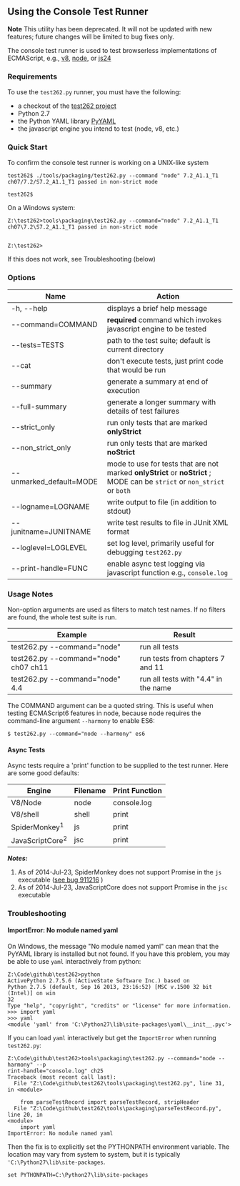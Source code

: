 ## Using the Console Test Runner

**Note** This utility has been deprecated. It will not be updated with new
features; future changes will be limited to bug fixes only.

The console test runner is used to test browserless implementations of ECMAScript, e.g., [v8](http://en.wikipedia.org/wiki/V8_(JavaScript_engine)), [node](http://en.wikipedia.org/wiki/Node.js), or [js24](http://packages.ubuntu.com/trusty/libmozjs-24-bin) 

### Requirements

To use the `test262.py` runner, you must have the following:

 * a checkout of the [test262 project](https://github.com/tc39/test262/)
 * Python 2.7
 * the Python YAML library [PyYAML](http://www.pyyaml.org)
 * the javascript engine you intend to test (node, v8, etc.)

### Quick Start

To confirm the console test runner is working on a UNIX-like system

```
test262$ ./tools/packaging/test262.py --command "node" 7.2_A1.1_T1
ch07/7.2/S7.2_A1.1_T1 passed in non-strict mode

test262$
```

On a Windows system:

```
Z:\test262>tools\packaging\test262.py --command="node" 7.2_A1.1_T1
ch07\7.2\S7.2_A1.1_T1 passed in non-strict mode


Z:\test262>
```

If this does not work, see Troubleshooting (below)

### Options

Name | Action
-----|-------
-h, --help | displays a brief help message
--command=COMMAND | **required** command which invokes javascript engine to be tested
--tests=TESTS | path to the test suite; default is current directory
--cat | don't execute tests, just print code that would be run
--summary | generate a summary at end of execution
--full-summary | generate a longer summary with details of test failures
--strict_only | run only tests that are marked **onlyStrict**
--non_strict_only | run only tests that are marked **noStrict**
--unmarked_default=MODE | mode to use for tests that are not marked **onlyStrict** or **noStrict** ; MODE can be `strict` or `non_strict` or `both`
--logname=LOGNAME | write output to file (in addition to stdout)
--junitname=JUNITNAME | write test results to file in JUnit XML format
--loglevel=LOGLEVEL | set log level, primarily useful for debugging `test262.py` 
--print-handle=FUNC | enable async test logging via javascript function e.g., `console.log`
 
### Usage Notes

Non-option arguments are used as filters to match test names.  If no filters are found, the whole test suite is run.

Example | Result
-|-
test262.py --command="node" | run all tests
test262.py --command="node" ch07 ch11 | run tests from chapters 7 and 11
test262.py --command="node" 4.4 | run all tests with "4.4" in the name

The COMMAND argument can be a quoted string.  This is useful when testing ECMAScript6 features in node, because node requires the command-line argument `--harmony` to enable ES6:

```
$ test262.py --command="node --harmony" es6
``` 

#### Async Tests

Async tests require a 'print' function to be supplied to the test runner.  Here are some good defaults:

Engine | Filename | Print Function
-------|----------|---------------
V8/Node | node | console.log
V8/shell | shell | print
SpiderMonkey<sup>1</sup> | js | print
JavaScriptCore<sup>2</sup> | jsc | print

***Notes:***
1. As of 2014-Jul-23, SpiderMonkey does not support Promise in the `js` executable ([see bug 911216](https://bugzilla.mozilla.org/show_bug.cgi?id=911216) )
2. As of 2014-Jul-23, JavaScriptCore does not support Promise in the `jsc` executable 


### Troubleshooting

#### ImportError: No module named yaml

On Windows, the message "No module named yaml" can mean that the PyYAML library is installed but not found.  If you have this problem, you may be able to use `yaml` interactively from python:

```
Z:\Code\github\test262>python
ActivePython 2.7.5.6 (ActiveState Software Inc.) based on
Python 2.7.5 (default, Sep 16 2013, 23:16:52) [MSC v.1500 32 bit (Intel)] on win
32
Type "help", "copyright", "credits" or "license" for more information.
>>> import yaml
>>> yaml
<module 'yaml' from 'C:\Python27\lib\site-packages\yaml\__init__.pyc'>
```

If you can load `yaml` interactively but get the `ImportError` when running `test262.py`:

```
Z:\Code\github\test262>tools\packaging\test262.py --command="node --harmony" --p
rint-handle="console.log" ch25
Traceback (most recent call last):
  File "Z:\Code\github\test262\tools\packaging\test262.py", line 31, in <module>

    from parseTestRecord import parseTestRecord, stripHeader
  File "Z:\Code\github\test262\tools\packaging\parseTestRecord.py", line 20, in
<module>
    import yaml
ImportError: No module named yaml
```

Then the fix is to explicitly set the PYTHONPATH environment variable.  The location may vary from system to system, but it is typically `'C:\Python27\lib\site-packages`.

```
set PYTHONPATH=C:\Python27\lib\site-packages
```
